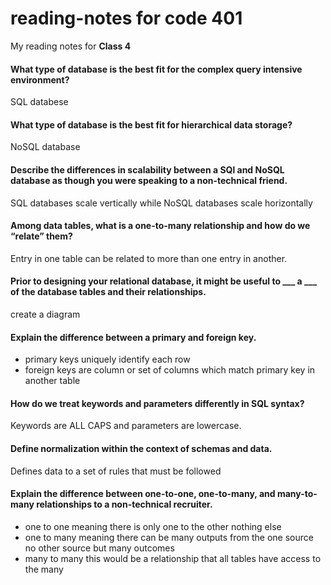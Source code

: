 # reading-notes for code 401

My reading notes for **Class 4**


#### What type of database is the best fit for the complex query intensive environment?

SQL databese

#### What type of database is the best fit for hierarchical data storage?

NoSQL database

#### Describe the differences in scalability between a SQl and NoSQL database as though you were speaking to a non-technical friend.

SQL databases scale vertically while NoSQL databases scale horizontally

#### Among data tables, what is a one-to-many relationship and how do we “relate” them?

Entry in one table can be related to more than one entry in another.

#### Prior to designing your relational database, it might be useful to ___ a ___ of the database tables and their relationships.

create a diagram

#### Explain the difference between a primary and foreign key.

* primary keys uniquely identify each row
* foreign keys are column or set of columns which match primary key in another table

#### How do we treat keywords and parameters differently in SQL syntax?

Keywords are ALL CAPS and parameters are lowercase.

#### Define normalization within the context of schemas and data.

Defines data to a set of rules that must be followed

#### Explain the difference between one-to-one, one-to-many, and many-to-many relationships to a non-technical recruiter.

* one to one meaning there is only one to the other nothing else
* one to many meaning there can be many outputs from the one source no other source but many outcomes
* many to many this would be a relationship that all tables have access to the many